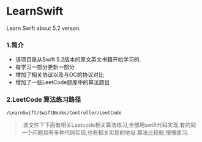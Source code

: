 # LearnSwift
Learn Swift about 5.2 verson.

### 1.简介
* 该项目是从Swift 5.2版本的原文英文书籍开始学习的.
* 每学习一部分更新一部分
* 增加了相关协议以及与OC的协议对比
* 增加了一些LeetCode题库中的算法题目


### 2.LeetCode 算法练习路径
	
	/LearnSwift/SwiftBooks/Controller/LeetCode

>.该文件下下面有相关Leetcode相关算法练习,全部用swift代码实现,有的同一个问题具有多种代码实现,也有相关实现的地址.算法比较弱,慢慢练习.